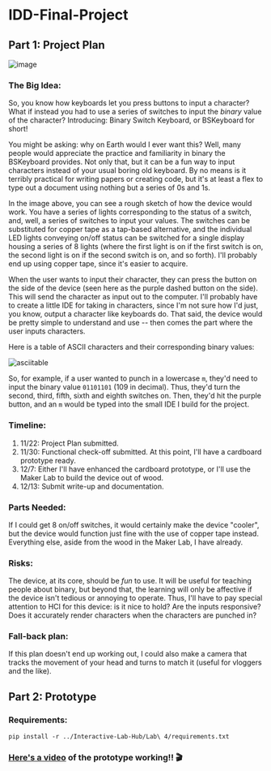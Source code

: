 # IDD-Final-Project

## Part 1: Project Plan

![image](https://user-images.githubusercontent.com/55858146/142953195-ba493678-5346-4109-8164-6e5dece8221d.png)

### The Big Idea:

So, you know how keyboards let you press buttons to input a character? What if instead you had to use a series of switches to input the *binary* value of the character? Introducing: Binary Switch Keyboard, or BSKeyboard for short!

You might be asking: why on Earth would I ever want this? Well, many people would appreciate the practice and familiarity in binary the BSKeyboard provides. Not only that, but it can be a fun way to input characters instead of your usual boring old keyboard. By no means is it terribly practical for writing papers or creating code, but it's at least a flex to type out a document using nothing but a series of 0s and 1s.

In the image above, you can see a rough sketch of how the device would work. You have a series of lights corresponding to the status of a switch, and, well, a series of switches to input your values. The switches can be substituted for copper tape as a tap-based alternative, and the individual LED lights conveying on/off status can be switched for a single display housing a series of 8 lights (where the first light is on if the first switch is on, the second light is on if the second switch is on, and so forth). I'll probably end up using copper tape, since it's easier to acquire.

When the user wants to input their character, they can press the button on the side of the device (seen here as the purple dashed button on the side). This will send the character as input out to the computer. I'll probably have to create a little IDE for taking in characters, since I'm not sure how I'd just, you know, output a character like keyboards do. That said, the device would be pretty simple to understand and use -- then comes the part where the user inputs characters.

Here is a table of ASCII characters and their corresponding binary values:

![asciitable](https://alpharithms.s3.amazonaws.com/assets/img/ascii-chart/ascii-table-alpharithms-scaled.jpg)

So, for example, if a user wanted to punch in a lowercase `m`, they'd need to input the binary value `01101101` (109 in decimal). Thus, they'd turn the second, third, fifth, sixth and eighth switches on. Then, they'd hit the purple button, and an `m` would be typed into the small IDE I build for the project.

### Timeline:

1. 11/22: Project Plan submitted.
2. 11/30: Functional check-off submitted. At this point, I'll have a cardboard prototype ready.
3. 12/7: Either I'll have enhanced the cardboard prototype, or I'll use the Maker Lab to build the device out of wood.
4. 12/13: Submit write-up and documentation.

### Parts Needed:

If I could get 8 on/off switches, it would certainly make the device "cooler", but the device would function just fine with the use of copper tape instead. Everything else, aside from the wood in the Maker Lab, I have already.

### Risks:

The device, at its core, should be *fun* to use. It will be useful for teaching people about binary, but beyond that, the learning will only be affective if the device isn't tedious or annoying to operate. Thus, I'll have to pay special attention to HCI for this device: is it nice to hold? Are the inputs responsive? Does it accurately render characters when the characters are punched in?

### Fall-back plan:

If this plan doesn't end up working out, I could also make a camera that tracks the movement of your head and turns to match it (useful for vloggers and the like).

## Part 2: Prototype

### Requirements:

`pip install -r ../Interactive-Lab-Hub/Lab\ 4/requirements.txt`

### [Here's a video](https://youtu.be/cLL6Gk9tObA) of the prototype working!! 🎬
